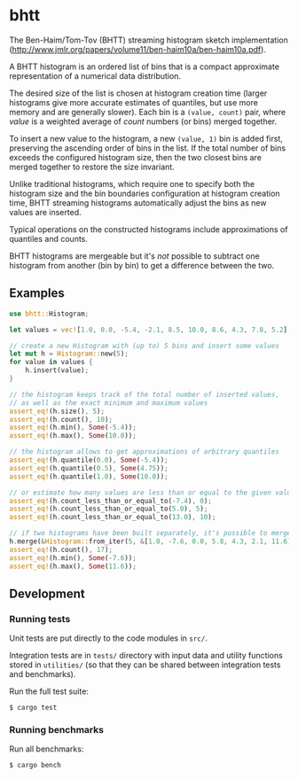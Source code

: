 # bhtt

The Ben-Haim/Tom-Tov (BHTT) streaming histogram sketch implementation
(<http://www.jmlr.org/papers/volume11/ben-haim10a/ben-haim10a.pdf>).

A BHTT histogram is an ordered list of bins that is a compact
approximate representation of a numerical data distribution.

The desired size of the list is chosen at histogram creation time (larger
histograms give more accurate estimates of quantiles, but use more memory
and are generally slower). Each bin is a `(value, count)` pair, where *value*
is a weighted average of *count* numbers (or bins) merged together.

To insert a new value to the histogram, a new `(value, 1)` bin is added first,
preserving the ascending order of bins in the list. If the total number of
bins exceeds the configured histogram size, then the two closest bins are
merged together to restore the size invariant.

Unlike traditional histograms, which require one to specify both the
histogram size and the bin boundaries configuration at histogram creation
time, BHTT streaming histograms automatically adjust the bins as new values
are inserted.

Typical operations on the constructed histograms include approximations
of quantiles and counts.

BHTT histograms are mergeable but it's *not* possible to subtract one
histogram from another (bin by bin) to get a difference between the two.

## Examples

```rust
use bhtt::Histogram;

let values = vec![1.0, 0.0, -5.4, -2.1, 8.5, 10.0, 8.6, 4.3, 7.8, 5.2];

// create a new Histogram with (up to) 5 bins and insert some values
let mut h = Histogram::new(5);
for value in values {
    h.insert(value);
}

// the histogram keeps track of the total number of inserted values,
// as well as the exact minimum and maximum values
assert_eq!(h.size(), 5);
assert_eq!(h.count(), 10);
assert_eq!(h.min(), Some(-5.4));
assert_eq!(h.max(), Some(10.0));

// the histogram allows to get approximations of arbitrary quantiles
assert_eq!(h.quantile(0.0), Some(-5.4));
assert_eq!(h.quantile(0.5), Some(4.75));
assert_eq!(h.quantile(1.0), Some(10.0));

// or estimate how many values are less than or equal to the given value
assert_eq!(h.count_less_than_or_equal_to(-7.4), 0);
assert_eq!(h.count_less_than_or_equal_to(5.0), 5);
assert_eq!(h.count_less_than_or_equal_to(13.0), 10);

// if two histograms have been built separately, it's possible to merge them together
h.merge(&Histogram::from_iter(5, &[1.0, -7.6, 0.0, 5.8, 4.3, 2.1, 11.6]));
assert_eq!(h.count(), 17);
assert_eq!(h.min(), Some(-7.6));
assert_eq!(h.max(), Some(11.6));
```

## Development

### Running tests

Unit tests are put directly to the code modules in `src/`.

Integration tests are in `tests/` directory with input data and
utility functions stored in `utilities/` (so that they can be shared
between integration tests and benchmarks).

Run the full test suite:

```shell
$ cargo test
```

### Running benchmarks

Run all benchmarks:

```shell
$ cargo bench
```
